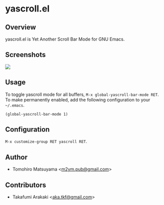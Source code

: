 yascroll.el
===========

Overview
--------

yascroll.el is Yet Another Scroll Bar Mode for GNU Emacs.

Screenshots
-----------

![](https://raw.githubusercontent.com/m2ym/yascroll-el/master/etc/images/yascroll.png)

Usage
-----

To toggle yascroll mode for all buffers, `M-x
global-yascroll-bar-mode RET`. To make permanently enabled, add the
following configuration to your `~/.emacs`.

    (global-yascroll-bar-mode 1)

Configuration
-------------

`M-x customize-group RET yascroll RET`.

Author
------

* Tomohiro Matsuyama <<m2ym.pub@gmail.com>>

Contributors
------------

* Takafumi Arakaki <<aka.tkf@gmail.com>>
